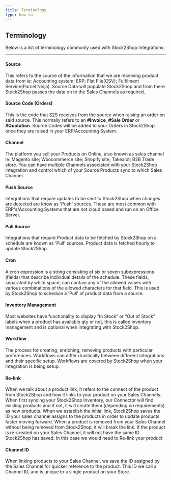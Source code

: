 ```yaml
---
title: Terminology
type: how-to
---
```


## Terminology

Below is a list of terminology commonly used with Stock2Shop Integrations:

---

#### Source
This refers to the source of the information that we are receiving product data from ie: Accounting system; ERP; 
Flat File(CSV); Fulfilment Service(Parcel Ninja). Source Data will populate Stock2Shop and from there Stock2Shop passes
the data on to the Sales Channels as required.

#### Source Code (Orders)
This is the code that S2S receives from the source when raising an order on said source. This normally refers to 
an **#Invoice**, **#Sale Order** or **#Quotation**. Source Codes will be added to your Orders in Stock2Shop once they are 
raised in your ERP/Accounting System.

#### Channel
The platform you sell your Products on Online, also known as sales channel ie: Magento site; Woocommerce site; Shopify 
site; Takealot; B2B Trade store. You can have multiple Channels associated with your Stock2Shop integration and control 
which of your Source Products sync to which Sales Channel.

#### Push Source
Integrations that require updates to be sent to Stock2Shop when changes are detected are know as 'Push' sources. These 
are most common with ERP's/Accounting Systems that are not cloud based and run on an Office Server.

#### Pull Source
Integrations that require Product data to be fetched by Stock2Shop on a schedule are known as 'Pull' sources. 
Product data is fetched hourly to update Stock2Shop.

#### Cron
A cron expression is a string consisting of six or seven subexpressions (fields) that describe individual details of 
the schedule. These fields, separated by white space, can contain any of the allowed values with various combinations 
of the allowed characters for that field. This is used by Stock2Shop to schedule a 'Pull' of product data from a source.

#### Inventory Management
Most websites have functionality to display “In Stock” or “Out of Stock” labels when a product has available qty or not, 
this is called inventory management and is optional when integrating with Stock2Shop.

#### Workflow
The process for creating, enriching, removing products with particular preferences. Workflows can differ drastically 
between different integrations and their specific setup. Workflows are covered by Stock2Shop when your integration 
is being setup.

#### Re-link
When we talk about a product link, it refers to the connect of the product from Stock2Shop and how it links to your 
product on your Sales Channels. When first syncing your Stock2Shop Inventory, our Connector will find existing products
and if not, it will create them (depending on requirements) as new products. When we establish the initial link, Stock2Shop
saves the ID your sales channel assigns to the products in order to update products faster moving forward. When a product
is removed from your Sales Channel without being removed from Stock2Shop, it will break the link. If the product is
re-created on your Sales Channel, it will not have the same ID Stock2Shop has saved. In this case we would need to Re-link
your product

#### Channel ID
When linking products to your Sales Channel, we save the ID assigned by the Sales Channel for quicker reference to the 
product. This ID we call a Channel ID, and is unique to a single product on your Store.

